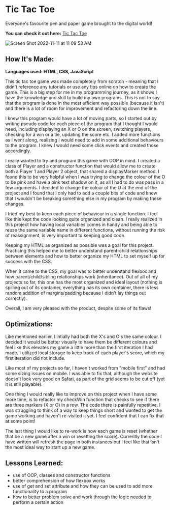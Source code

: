 # Tic Tac Toe 

Everyone's favourite pen and paper game brought to the digital world!

**You can check it out here:** [Tic Tac Toe](https://tic-tac-toe-hwm.netlify.app/)

![Screen Shot 2022-11-11 at 11 09 53 AM](https://user-images.githubusercontent.com/103898493/201382673-83919784-fdfb-40b5-995b-844521b7a488.png)

## How It's Made:
**Languages used: HTML, CSS, JavaScript**

This tic tac toe game was made completely from scratch - meaning that I didn't reference any tutorials or use any tips online on how to create the game. 
This is a big step for me in my programming journey, as it shows I have the knowledge and skill to build my own programs. This is not to say that the
program is done in the most efficient way possible (because it isn't) and there is a lot of room for improvement and refactoring down the line.

I knew this program would have a lot of moving parts, so I started out by writing pseudo code for each piece of the program that I thought I would
need, including displaying an X or O on the screen, switching players, checking for a win or a tie, updating the score etc. I added more functions as I 
went along, realizing I would need to add in some additional behaviours to the program. 
I knew I would need some click events and created those accordingly. 

I really wanted to try and program this game with OOP in mind. I created a class of Player and a constructor function that would allow me to create both
a Player 1 and Player 2 object, that shared a displayMarker method. I found this to be very helpful when I was trying to change the colour of the O to be 
pink and have a pink text shadow on it, as all I had to do was pass in a few arguments. I decided to change the colour of the O at the end of the project 
and I found that I only had to add a couple bits of code and knew that I wouldn't be breaking something else in my program by making these changes. 

I tried my best to keep each piece of behaviour in a single function. I feel like this kept the code looking quite organized and clean. I really realized
in this project how having local variables comes in handy and being able to reuse the same variable name in different functions, without running the risk
of reassignment, is very important to keeping good code.

Keeping my HTML as organized as possible was a goal for this project. Practicing this helped me to better understand parent-child relationships between 
elements and how to better organize my HTML to set myself up for success with the CSS. 

When it came to the CSS, my goal was to better understand flexbox and how parent/child/sibling relationships work (inheritance).
Out of all of my projects so far, this one has the most organized and ideal layout (nothing is spilling out of its container, everything has its own 
container, there is less random addition of margins/padding because I didn't lay things out correctly).

Overall, I am very pleased with the product, despite some of its flaws!

## Optimizations:
Like mentioned earlier, I intially had both the X's and O's the same colour. I decided it would be better visually to have them be different colours and
feel like this elevates my game a little more than the first iteration I had made. I utilized local storage to keep track of each player's score, which 
my first iteration did not include. 

Like most of my projects so far, I haven't worked from "mobile first" and had some sizing issues on mobile. I was able to fix that, although the website
doesn't look very good on Safari, as part of the grid seems to be cut off (yet it is still playable). 

One thing I would really like to improve on this project when I have some more time, is to refactor my checkWin function that checks to see if there are
three markers (X or O) in a row. The code there is painfully repetitive. I was struggling to think of a way to keep things short and wanted to get the 
game working and haven't re-visited it yet. I feel confident that I can fix that at some point!

The last thing I would like to re-work is how each game is reset (whether that be a new game after a win or resetting the score). Currently the code I
have written will refresh the page in both instances but I feel like that isn't the most ideal way to start up a new game.

## Lessons Learned: 
- use of OOP, classes and constructor functions
- better comprehension of how flexbox works
- use of get and set attribute and how they can be used to add more functionality to a program
- how to better problem solve and work through the logic needed to perform a certain action
